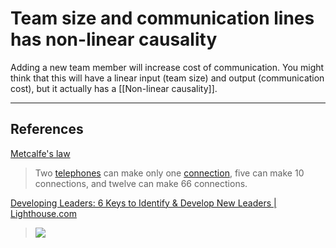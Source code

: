 # Team size and communication lines has non-linear causality

Adding a new team member will increase cost of communication. You might think that this will have a linear input (team size) and output (communication cost), but it actually has a [[Non-linear causality]].

---
## References
[Metcalfe's law](https://en.wikipedia.org/wiki/Metcalfe%27s_law)
> Two [telephones](https://en.wikipedia.org/wiki/Telephone) can make only one [connection](https://en.wikipedia.org/wiki/Connectedness), five can make 10 connections, and twelve can make 66 connections.

[Developing Leaders: 6 Keys to Identify & Develop New Leaders | Lighthouse.com](https://getlighthouse.com/blog/developing-leaders-team-grows-big/)
> ![](image.png)


<!-- #evergreen -->

<!-- {BearID:7B96DCAE-3746-4C1D-9263-A43C3D0ABC78} -->
